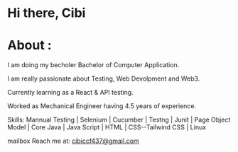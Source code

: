 # Hi there, Cibi

# About :

I am doing my becholer Bachelor of Computer Application.

I am really passionate about Testing, Web Devolpment and Web3.

Currently learning as a React & API testing.

Worked as Mechanical Engineer having 4.5 years of experience.

Skills: Mannual Testing | Selenium | Cucumber | Testng | Junit | Page Object Model | Core Java | Java Script | HTML | CSS--Tailwind CSS | Linux

mailbox Reach me at: cibiccf437@gmail.com
